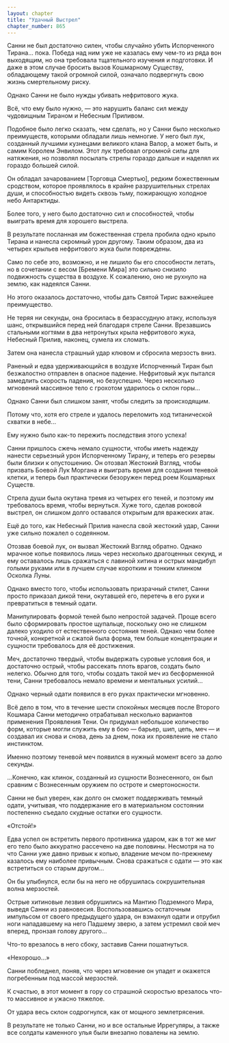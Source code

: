 ```yaml
---
layout: chapter
title: "Удачный Выстрел"
chapter_number: 865
---
```


Санни не был достаточно силен, чтобы случайно убить Испорченного Тирана... пока. Победа над ним уже не казалась ему чем-то из ряда вон выходящим, но она требовала тщательного изучения и подготовки. И даже в этом случае бросить вызов Кошмарному Существу, обладающему такой огромной силой, означало подвергнуть свою жизнь смертельному риску.

Однако Санни не было нужды убивать нефритового жука.

Всё, что ему было нужно, — это нарушить баланс сил между чудовищным Тираном и Небесным Приливом.

Подобное было легко сказать, чем сделать, но у Санни было несколько преимуществ, которыми обладали лишь немногие. У него был лук, созданный лучшими кузнецами великого клана Валор, а может быть, и самим Королем Энвилом. Этот лук требовал огромной силы для натяжения, но позволял посылать стрелы гораздо дальше и наделял их гораздо большей силой.

Он обладал зачарованием [Торговца Смертью], редким божественным сродством, которое проявлялось в крайне разрушительных стрелах души, и способностью видеть сквозь тьму, пожирающую холодное небо Антарктиды.

Более того, у него было достаточно сил и способностей, чтобы выиграть время для хорошего выстрела.

В результате посланная им божественная стрела пробила одно крыло Тирана и нанесла скромный урон другому. Таким образом, два из четырех крыльев нефритового жука были повреждены.

Само по себе это, возможно, и не лишило бы его способности летать, но в сочетании с весом [Бремени Мира] это сильно снизило подвижность существа в воздухе. К сожалению, оно не рухнуло на землю, как надеялся Санни.

Но этого оказалось достаточно, чтобы дать Святой Тирис важнейшее преимущество.

Не теряя ни секунды, она бросилась в безрассудную атаку, используя шанс, открывшийся перед ней благодаря стреле Санни. Врезавшись стальными когтями в два нетронутых крыла нефритового жука, Небесный Прилив, наконец, сумела их сломать.

Затем она нанесла страшный удар клювом и сбросила мерзость вниз.

Раненый и едва удерживающийся в воздухе Испорченный Тиран был безжалостно отправлен в опасное падение. Нефритовый жук пытался замедлить скорость падения, но безуспешно. Через несколько мгновений массивное тело с грохотом ударилось о склон горы...

Однако Санни был слишком занят, чтобы следить за происходящим.

Потому что, хотя его стреле и удалось переломить ход титанической схватки в небе...

Ему нужно было как-то пережить последствия этого успеха!

Санни пришлось сжечь немало сущности, чтобы иметь надежду нанести серьезный урон Испорченному Тирану, и теперь его резервы были близки к опустошению. Он отозвал Жестокий Взгляд, чтобы призвать Боевой Лук Моргана и выиграть время для создания теневой клетки, и теперь был практически безоружен перед роем Кошмарных Существ.

Стрела души была окутана тремя из четырех его теней, и поэтому им требовалось время, чтобы вернуться. Хуже того, сделав роковой выстрел, он слишком долго оставался открытым для вражеских атак.

Ещё до того, как Небесный Прилив нанесла свой жестокий удар, Санни уже сильно пожалел о содеянном.

Отозвав боевой лук, он вызвал Жестокий Взгляд обратно. Однако мрачное копье появилось лишь через несколько драгоценных секунд, и ему оставалось лишь сражаться с лавиной хитина и острых мандибул голыми руками или в лучшем случае коротким и тонким клинком Осколка Луны.

Однако вместо того, чтобы использовать призрачный стилет, Санни просто приказал дикой тени, окутавшей его, перетечь в его руки и превратиться в темный одати.

Манипулировать формой теней было непростой задачей. Проще всего было сформировать простое щупальце, поскольку оно не слишком далеко уходило от естественного состояния теней. Однако чем более точной, конкретной и сжатой была форма, тем больше концентрации и сущности требовалось для её достижения.

Меч, достаточно твердый, чтобы выдержать суровые условия боя, и достаточно острый, чтобы рассекать плоть врагов, создать было нелегко. Обычно для того, чтобы создать такой меч из бесформенной тени, Санни требовалось немало времени и ментальных усилий...

Однако черный одати появился в его руках практически мгновенно.

Всё дело в том, что в течение шести спокойных месяцев после Второго Кошмара Санни методично отрабатывал несколько вариантов применения Проявления Тени. Он придумал небольшое количество форм, которые могли служить ему в бою — барьер, шип, цепь, меч — и создавал их снова и снова, день за днем, пока их проявление не стало инстинктом.

Именно поэтому теневой меч появился в нужный момент всего за долю секунды.

...Конечно, как клинок, созданный из сущности Вознесенного, он был сравним с Вознесенным оружием по остроте и смертоносности.

Санни не был уверен, как долго он сможет поддерживать темный одати, учитывая, что поддержание его в материальном состоянии постепенно съедало скудные остатки его сущности.

«Отстой!»

Едва успел он встретить первого противника ударом, как в тот же миг его тело было аккуратно рассечено на две половины. Несмотря на то что Санни уже давно привык к копью, владение мечом по-прежнему казалось ему наиболее привычным. Снова сражаться с одати — это как встретиться со старым другом...

Он бы улыбнулся, если бы на него не обрушилась сокрушительная волна мерзостей.

Острые хитиновые лезвия обрушились на Мантию Подземного Мира, выведя Санни из равновесия. Воспользовавшись остаточным импульсом от своего предыдущего удара, он взмахнул одати и отрубил ноги нападавшему на него Падшему зверю, а затем устремил свой меч вперед, пронзая голову другого...

Что-то врезалось в него сбоку, заставив Санни пошатнуться.

«Нехорошо...»

Санни побледнел, поняв, что через мгновение он упадет и окажется погребенным под массой мерзостей.

К счастью, в этот момент в гору со страшной скоростью врезалось что-то массивное и ужасно тяжелое.

От удара весь склон содрогнулся, как от мощного землетрясения.

В результате не только Санни, но и все остальные Иррегуляры, а также все солдаты каменного улья были внезапно повалены на землю.